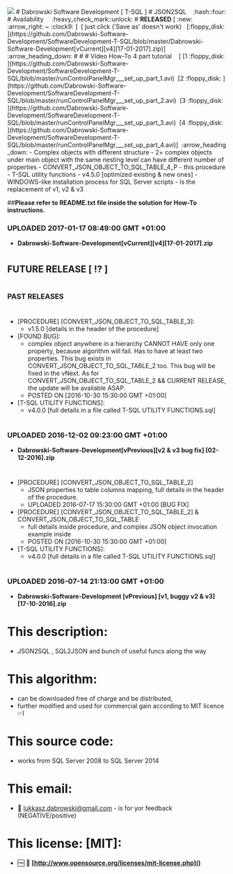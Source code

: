 <img src="https://github.com/Dabrowski-Software-Development/SoftwareDevelopment-T-SQL/blob/master/github_json2sql.png" />
# Dabrowski Software Development [ T-SQL ]
# JSON2SQL&nbsp;&nbsp;&nbsp;&nbsp;:hash::four:
# Availability&nbsp;&nbsp;&nbsp;&nbsp;&nbsp;:heavy_check_mark::unlock:
# <strong>RELEASED</strong> [ :new: :arrow_right: ~ :clock9: ]&nbsp;&nbsp;[ just click ('Save as' doesn't work) &nbsp;&nbsp;[:floppy_disk: ](https://github.com/Dabrowski-Software-Development/SoftwareDevelopment-T-SQL/blob/master/Dabrowski-Software-Development[vCurrent][v4][17-01-2017].zip)] :arrow_heading_down:
#
#
# Video How-To 4 part tutorial &nbsp;&nbsp;&nbsp;[ [1 :floppy_disk: ](https://github.com/Dabrowski-Software-Development/SoftwareDevelopment-T-SQL/blob/master/runControlPanelMgr___set_up_part_1.avi)&nbsp;&nbsp;[2 :floppy_disk: ](https://github.com/Dabrowski-Software-Development/SoftwareDevelopment-T-SQL/blob/master/runControlPanelMgr___set_up_part_2.avi)&nbsp;&nbsp;[3 :floppy_disk: ](https://github.com/Dabrowski-Software-Development/SoftwareDevelopment-T-SQL/blob/master/runControlPanelMgr___set_up_part_3.avi)&nbsp;&nbsp;[4 :floppy_disk: ](https://github.com/Dabrowski-Software-Development/SoftwareDevelopment-T-SQL/blob/master/runControlPanelMgr___set_up_part_4.avi)]&nbsp;&nbsp;:arrow_heading_down:
 - Complex objects with different structure
  - 2+ complex objects under main object with the same nesting level can have different number of properties
  - CONVERT_JSON_OBJECT_TO_SQL_TABLE_4_P - this procedure
 - T-SQL utility functions
  - v4.5.0 [optimized existing & new ones]
 - WINDOWS-like installation process for SQL Server scripts
 - Is the replacement of v1, v2 & v3
 
##<strong>Please refer to README.txt file inside the solution for How-To instructions.</strong>
### <strong>UPLOADED 2017-01-17 08:49:00 GMT +01:00</strong>
- <strong>Dabrowski-Software-Development[vCurrent][v4][17-01-2017].zip</strong>

#
#
#
## <strong>FUTURE RELEASE [ :interrobang: ]</strong>
#
#
### <strong>PAST RELEASES</strong>
#
 - [PROCEDURE]	[CONVERT_JSON_OBJECT_TO_SQL_TABLE_3]:
   - v1.5.0 [details in the header of the procedure]
 - [FOUND BUG]:
   - complex object anywhere in a hierarchy CANNOT HAVE only one property, because algorithm will fail. Has to have at least two properties. This bug exists in CONVERT_JSON_OBJECT_TO_SQL_TABLE_2 too. This bug will be fixed in the vNext. As for CONVERT_JSON_OBJECT_TO_SQL_TABLE_2 &&     CURRENT RELEASE, the update will be available ASAP.
   - POSTED ON [2016-10-30 15:30:00 GMT +01:00]
 - [T-SQL UTILITY FUNCTIONS]:
   - v4.0.0 [full details in a file called T-SQL UTILITY FUNCTIONS.sql]

#
### <strong>UPLOADED 2016-12-02 09:23:00 GMT +01:00</strong>
- <strong>Dabrowski-Software-Development[vPrevious][v2 & v3 bug fix] [02-12-2016].zip</strong>

#
#
 - [PROCEDURE]	[CONVERT_JSON_OBJECT_TO_SQL_TABLE_2]
   - JSON properties to table columns mapping, full details in the header of the procedure.
   - UPLOADED 2016-07-17 15:30:00 GMT +01:00 [BUG FIX]
 - [PROCEDURE]	[CONVERT_JSON_OBJECT_TO_SQL_TABLE_2] & CONVERT_JSON_OBJECT_TO_SQL_TABLE
   - full details inside procedure, and complex JSON object invocation example inside
   - POSTED ON [2016-10-30 15:30:00 GMT +01:00]
 - [T-SQL UTILITY FUNCTIONS]:
   - v4.0.0 [full details in a file called T-SQL UTILITY FUNCTIONS.sql]
   
#
### <strong>UPLOADED 2016-07-14 21:13:00 GMT +01:00</strong>
- <strong>Dabrowski-Software-Development [vPrevious] [v1, buggy v2 & v3] [17-10-2016].zip</strong>

#
#
#
# This description:
 - JSON2SQL , SQL2JSON and bunch of useful funcs along the way

#
# This algorithm:
  - can be downloaded free of charge and be distributed,
  - further modified and used for commercial gain according to MIT licence :-) 

#
# This source code:
  - works from SQL Server 2008 to SQL Server 2014

#
# This email:
  - :email:&nbsp;lukkasz.dabrowski@gmail.com - is for yor feedback (NEGATIVE/positive)

#
# This license: [MIT]:
 - :free:&nbsp;:book:&nbsp;**[http://www.opensource.org/licenses/mit-license.php]()**
